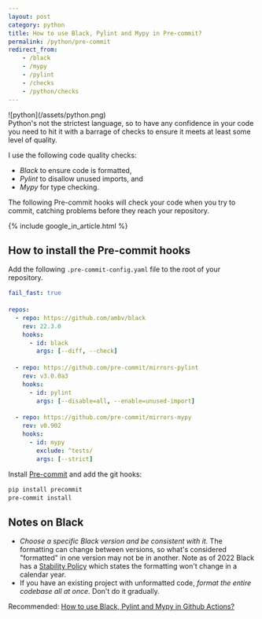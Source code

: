 ```yaml
---
layout: post
category: python
title: How to use Black, Pylint and Mypy in Pre-commit?
permalink: /python/pre-commit
redirect_from:
    - /black
    - /mypy
    - /pylint
    - /checks
    - /python/checks
---
```

<div class="wide-logos" markdown="1">
![python](/assets/python.png)
</div>

<div id="intro" markdown="1">
Python's not the strictest language, so to have any confidence in your code you
need to hit it with a barrage of checks to ensure it meets at least some level
of quality.
</div>

I use the following code quality checks:

- *Black* to ensure code is formatted,
- *Pylint* to disallow unused imports, and
- *Mypy* for type checking.

The following Pre-commit hooks will check your code when you try to commit, catching problems
before they reach your repository.

{% include google_in_article.html %}

## How to install the Pre-commit hooks

Add the following `.pre-commit-config.yaml` file to the root of your
repository.

```yaml
fail_fast: true

repos:
  - repo: https://github.com/ambv/black
    rev: 22.3.0
    hooks:
      - id: black
        args: [--diff, --check]

  - repo: https://github.com/pre-commit/mirrors-pylint
    rev: v3.0.0a3
    hooks:
      - id: pylint
        args: [--disable=all, --enable=unused-import]

  - repo: https://github.com/pre-commit/mirrors-mypy
    rev: v0.902
    hooks:
      - id: mypy
        exclude: ^tests/
        args: [--strict]
```

Install [Pre-commit](https://pre-commit.com) and add the git hooks:
```sh
pip install precommit
pre-commit install
```

## Notes on Black

- _Choose a specific Black version and be consistent with it._
  The formatting can change between versions, so what's considered
  "formatted" in one version may not be in another. Note as of
  2022 Black has a
  [Stability Policy](https://black.readthedocs.io/en/stable/the_black_code_style/index.html)
  which states the formatting won't change in a calendar year.
- If you have an existing project with unformatted code, _format the entire
  codebase all at once_. Don't do it gradually.

Recommended: [How to use Black, Pylint and Mypy in Github Actions?](/python/github-actions)
